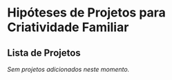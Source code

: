 # Hipóteses de Projetos para Criatividade Familiar

## Lista de Projetos

_Sem projetos adicionados neste momento._